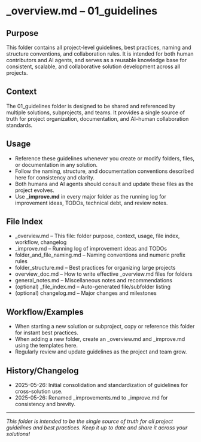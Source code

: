 # _overview.md – 01_guidelines

## Purpose
This folder contains all project-level guidelines, best practices, naming and structure conventions, and collaboration rules. It is intended for both human contributors and AI agents, and serves as a reusable knowledge base for consistent, scalable, and collaborative solution development across all projects.

## Context
The 01_guidelines folder is designed to be shared and referenced by multiple solutions, subprojects, and teams. It provides a single source of truth for project organization, documentation, and AI–human collaboration standards.

## Usage
- Reference these guidelines whenever you create or modify folders, files, or documentation in any solution.
- Follow the naming, structure, and documentation conventions described here for consistency and clarity.
- Both humans and AI agents should consult and update these files as the project evolves.
- Use **_improve.md** in every major folder as the running log for improvement ideas, TODOs, technical debt, and review notes.

## File Index
- _overview.md – This file: folder purpose, context, usage, file index, workflow, changelog
- _improve.md – Running log of improvement ideas and TODOs
- folder_and_file_naming.md – Naming conventions and numeric prefix rules
- folder_structure.md – Best practices for organizing large projects
- overview_doc.md – How to write effective _overview.md files for folders
- general_notes.md – Miscellaneous notes and recommendations
- (optional) _file_index.md – Auto-generated file/subfolder listing
- (optional) changelog.md – Major changes and milestones

## Workflow/Examples
- When starting a new solution or subproject, copy or reference this folder for instant best practices.
- When adding a new folder, create an _overview.md and _improve.md using the templates here.
- Regularly review and update guidelines as the project and team grow.

## History/Changelog
- 2025-05-26: Initial consolidation and standardization of guidelines for cross-solution use.
- 2025-05-26: Renamed _improvements.md to _improve.md for consistency and brevity.

---
*This folder is intended to be the single source of truth for all project guidelines and best practices. Keep it up to date and share it across your solutions!* 
